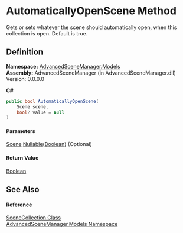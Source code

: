 # AutomaticallyOpenScene Method

Gets or sets whatever the scene should automatically open, when this collection is open. Default is true.

## Definition

**Namespace:** [AdvancedSceneManager.Models](N_AdvancedSceneManager_Models.md)\
**Assembly:** AdvancedSceneManager (in AdvancedSceneManager.dll) Version: 0.0.0.0

**C#**

```c#
public bool AutomaticallyOpenScene(
	Scene scene,
	bool? value = null
)
```

#### Parameters

&#x20; [Scene](T_AdvancedSceneManager_Models_Scene.md)   [Nullable](https://learn.microsoft.com/dotnet/api/system.nullable-1)([Boolean](https://learn.microsoft.com/dotnet/api/system.boolean))  (Optional)&#x20;

#### Return Value

[Boolean](https://learn.microsoft.com/dotnet/api/system.boolean)

## See Also

#### Reference

[SceneCollection Class](T_AdvancedSceneManager_Models_SceneCollection.md)\
[AdvancedSceneManager.Models Namespace](N_AdvancedSceneManager_Models.md)
